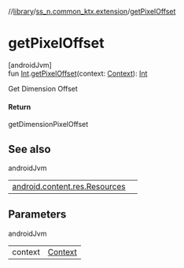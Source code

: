 //[library](../../index.md)/[ss_n.common_ktx.extension](index.md)/[getPixelOffset](get-pixel-offset.md)

# getPixelOffset

[androidJvm]\
fun [Int](https://kotlinlang.org/api/latest/jvm/stdlib/kotlin/-int/index.html).[getPixelOffset](get-pixel-offset.md)(context: [Context](https://developer.android.com/reference/kotlin/android/content/Context.html)): [Int](https://kotlinlang.org/api/latest/jvm/stdlib/kotlin/-int/index.html)

Get Dimension Offset

#### Return

getDimensionPixelOffset

## See also

androidJvm

| | |
|---|---|
| [android.content.res.Resources](https://developer.android.com/reference/kotlin/android/content/res/Resources.html#getdimensionpixeloffset) |  |

## Parameters

androidJvm

| | |
|---|---|
| context | [Context](https://developer.android.com/reference/kotlin/android/content/Context.html) |
